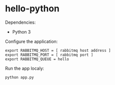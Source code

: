 # hello-python

Dependencies:

* Python 3


Configure the application:

```
export RABBITMQ_HOST = [ rabbitmq host address ]
export RABBITMQ_PORT = [ rabbitmq port ]
export RABBITMQ_QUEUE = hello
```

Run the app localy:

```
python app.py
```
